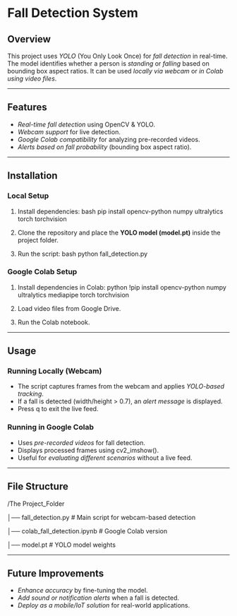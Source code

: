 # Fall Detection System

## Overview
This project uses *YOLO* (You Only Look Once) for *fall detection* in real-time. The model identifies whether a person is *standing* or *falling* based on bounding box aspect ratios. It can be used *locally via webcam* or *in Colab using video files*.

---

## Features
- *Real-time fall detection* using OpenCV & YOLO.
- *Webcam support* for live detection.
- *Google Colab compatibility* for analyzing pre-recorded videos.
- *Alerts based on fall probability* (bounding box aspect ratio).

---

## Installation
### Local Setup
1. Install dependencies:
   bash
   pip install opencv-python numpy ultralytics torch torchvision
   
2. Clone the repository and place the **YOLO model (model.pt)** inside the project folder.
3. Run the script:
   bash
   python fall_detection.py
   

### Google Colab Setup
1. Install dependencies in Colab:
   python
   !pip install opencv-python numpy ultralytics mediapipe torch torchvision
   
2. Load video files from Google Drive.
3. Run the Colab notebook.

---

## Usage
### Running Locally (Webcam)
- The script captures frames from the webcam and applies *YOLO-based tracking*.
- If a fall is detected (width/height > 0.7), an *alert message* is displayed.
- Press q to exit the live feed.

### Running in Google Colab
- Uses *pre-recorded videos* for fall detection.
- Displays processed frames using cv2_imshow().
- Useful for *evaluating different scenarios* without a live feed.

---

## File Structure

/The Project_Folder

│── fall_detection.py  # Main script for webcam-based detection

│── colab_fall_detection.ipynb  # Google Colab version

│── model.pt  # YOLO model weights


---

## Future Improvements
- *Enhance accuracy* by fine-tuning the model.
- *Add sound or notification alerts* when a fall is detected.
- *Deploy as a mobile/IoT solution* for real-world applications.
